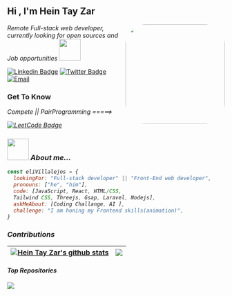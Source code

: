 
<h2>Hi , I'm Hein Tay Zar</h2>
<img align='right' src="https://media.giphy.com/media/rrsEJXL7Ut8AM00zcB/giphy.gif" width="230" style="border-radius:20%">
<p><em>Remote Full-stack web developer, currently looking for open sources and Job opportunities </em><img src="https://media.giphy.com/media/HNeUrRCFsgFI5GbuQV/giphy.gif" width="50"></p>

[![Linkedin Badge](https://img.shields.io/badge/-Linkedin-blue)](https://www.linkedin.com/in/hein-tay-zar/)
[![Twitter Badge](https://img.shields.io/badge/-Twitter-brightgreen)](https://twitter.com/heintayzarhm)
[![Email](https://img.shields.io/badge/-Email-yellow)](mailto:heintayzarhm@gmail.com?subject=[GitHub]%20Source%20Github)
<h3> Get To Know </h3>
<p><em>Compete || PairProgramming =====></p>

[![LeetCode Badge](https://img.shields.io/badge/-LeetCode-brightgreen)](https://leetcode.com/heintayzar-hm/)

### <img src="https://media.giphy.com/media/icTu2EupyGZl8exPq0/giphy.gif" width="50"> About me...  

```javascript
const eliVillalejos = {
  lookingFor: "Full-stack developer" || "Front-End web developer",
  pronouns: ["he", "him"],
  code: [JavaScript, React, HTML/CSS,  
  Tailwind CSS, Threejs, Gsap, Laravel, Nodejs],
  askMeAbout: [Coding Challange, AI ],
  challenge: "I am honing my Frontend skills(animation)",
}
```
### Contributions
  | <a href="https://github.com/heintayzar-hm/github-readme-stats"><img align="center" src="https://github-readme-stats.vercel.app/api?username=heintayzar-hm&show_icons=true&include_all_commits=true&theme=buefy&hide_border=true" alt="Hein Tay Zar's github stats" /></a> | <a href="https://github.com/heintayzar-hm/github-readme-stats"><img align="center" src="https://github-readme-stats.vercel.app/api/top-langs/?username=heintayzar-hm&layout=compact&theme=buefy&hide_border=true" /></a> |
| ------------- | ------------- |
  
  
#### Top Repositories


<a href="https://github.com/heintayzar-hm/heintayzar-hm.github.io">
  <img align="center" src="https://github-readme-stats.vercel.app/api/pin/?username=heintayzar-hm&repo=leaderboard-api&theme=buefy" />
</a>


